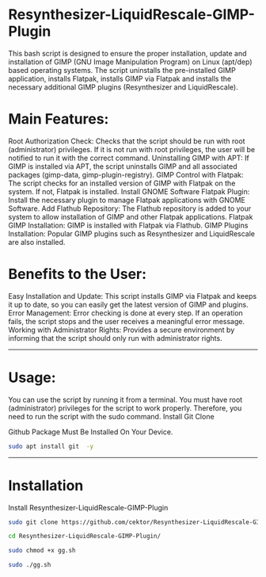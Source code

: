 # Resynthesizer-LiquidRescale-GIMP-Plugin
This bash script is designed to ensure the proper installation, update and installation of GIMP (GNU Image Manipulation Program) on Linux (apt/dep) based operating systems. The script uninstalls the pre-installed GIMP application, installs Flatpak, installs GIMP via Flatpak and installs the necessary additional GIMP plugins (Resynthesizer and LiquidRescale).

# Main Features:
Root Authorization Check: Checks that the script should be run with root (administrator) privileges. If it is not run with root privileges, the user will be notified to run it with the correct command.
Uninstalling GIMP with APT: If GIMP is installed via APT, the script uninstalls GIMP and all associated packages (gimp-data, gimp-plugin-registry).
GIMP Control with Flatpak: The script checks for an installed version of GIMP with Flatpak on the system. If not, Flatpak is installed.
Install GNOME Software Flatpak Plugin: Install the necessary plugin to manage Flatpak applications with GNOME Software.
Add Flathub Repository: The Flathub repository is added to your system to allow installation of GIMP and other Flatpak applications.
Flatpak GIMP Installation: GIMP is installed with Flatpak via Flathub.
GIMP Plugins Installation: Popular GIMP plugins such as Resynthesizer and LiquidRescale are also installed.
# Benefits to the User:
Easy Installation and Update: This script installs GIMP via Flatpak and keeps it up to date, so you can easily get the latest version of GIMP and plugins.
Error Management: Error checking is done at every step. If an operation fails, the script stops and the user receives a meaningful error message.
Working with Administrator Rights: Provides a secure environment by informing that the script should only run with administrator rights.

----------------------------------

# Usage:
You can use the script by running it from a terminal.
You must have root (administrator) privileges for the script to work properly. Therefore, you need to run the script with the sudo command.
Install Git Clone 

Github Package Must Be Installed On Your Device.
```bash
sudo apt install git  -y
```
----------------------------------

# Installation
Install Resynthesizer-LiquidRescale-GIMP-Plugin

```bash
sudo git clone https://github.com/cektor/Resynthesizer-LiquidRescale-GIMP-Plugin.git
```
```bash
cd Resynthesizer-LiquidRescale-GIMP-Plugin/

```
```bash
sudo chmod +x gg.sh
```
```bash
sudo ./gg.sh
```



